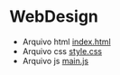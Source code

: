 # WebDesign
  * Arquivo html [index.html](./index.html)
  * Arquivo css [style.css](./style.css)
  * Arquivo js [main.js](./main.js)